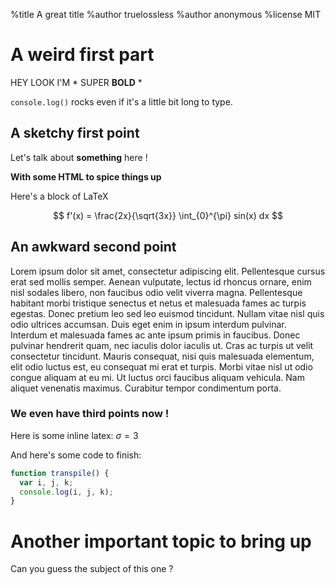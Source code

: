 %title A great title
%author truelossless
%author anonymous
%license MIT

# A weird first part

HEY LOOK I'M * SUPER **BOLD** *

`console.log()` rocks even if it's a little bit long to type.

## A sketchy first point

Let's talk about **something** here !

<b>With some HTML to spice things up</b>

Here's a block of LaTeX

$$
f'(x) = \frac{2x}{\sqrt{3x}}
\int_{0}^{\pi} sin(x) dx
$$

## An awkward second point

Lorem ipsum dolor sit amet, consectetur adipiscing elit. Pellentesque cursus erat sed mollis semper. Aenean vulputate, lectus id rhoncus ornare, enim nisl sodales libero, non faucibus odio velit viverra magna. Pellentesque habitant morbi tristique senectus et netus et malesuada fames ac turpis egestas. Donec pretium leo sed leo euismod tincidunt. Nullam vitae nisl quis odio ultrices accumsan. Duis eget enim in ipsum interdum pulvinar. Interdum et malesuada fames ac ante ipsum primis in faucibus. Donec pulvinar hendrerit quam, nec iaculis dolor iaculis ut. Cras ac turpis ut velit consectetur tincidunt. Mauris consequat, nisi quis malesuada elementum, elit odio luctus est, eu consequat mi erat et turpis. Morbi vitae nisl ut odio congue aliquam at eu mi. Ut luctus orci faucibus aliquam vehicula. Nam aliquet venenatis maximus. Curabitur tempor condimentum porta.

### We even have third points now !

Here is some inline latex: $\sigma = 3$

And here's some code to finish:

```js
function transpile() {
  var i, j, k;
  console.log(i, j, k);
}
```

# Another important topic to bring up

Can you guess the subject of this one ?
